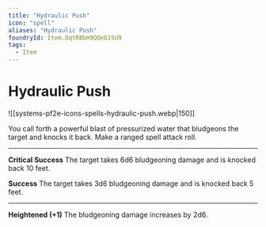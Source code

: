 ```yaml
---
title: "Hydraulic Push"
icon: "spell"
aliases: "Hydraulic Push"
foundryId: Item.DqtRBbH9QQeb1SU9
tags:
  - Item
---
```


# Hydraulic Push
![[systems-pf2e-icons-spells-hydraulic-push.webp|150]]

You call forth a powerful blast of pressurized water that bludgeons the target and knocks it back. Make a ranged spell attack roll.

* * *

**Critical Success** The target takes 6d6 bludgeoning damage and is knocked back 10 feet.

**Success** The target takes 3d6 bludgeoning damage and is knocked back 5 feet.

* * *

**Heightened (+1)** The bludgeoning damage increases by 2d6.
